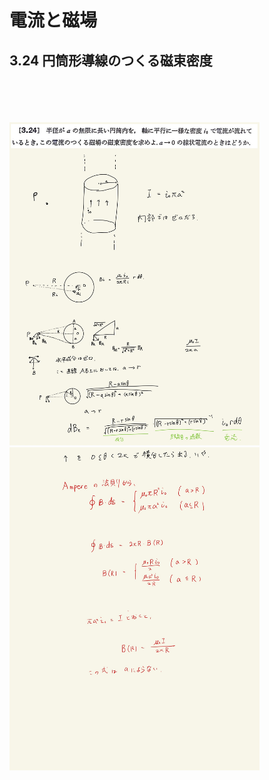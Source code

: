 <script type="text/javascript" async src="https://cdnjs.cloudflare.com/ajax/libs/mathjax/2.7.7/MathJax.js?config=TeX-MML-AM_CHTML">

</script>

<script type="text/x-mathjax-config">
 MathJax.Hub.Config({
 tex2jax: {
 inlineMath: [['$', '$'] ],
 displayMath: [ ['$$','$$'], ["\\[","\\]"] ]
 }
 });
</script>

# 電流と磁場
## 3.24 円筒形導線のつくる磁束密度

<br>
<br>
<br>
<br>

<img width="400" alt="electromagnetism-134" src="./images/ecmf-24/Electromagnetism-134.jpg">
<img width="400" alt="electromagnetism-135" src="./images/ecmf-24/Electromagnetism-135.jpg">